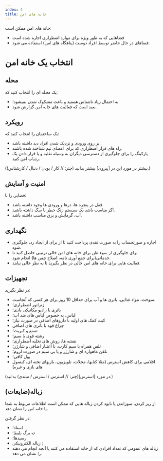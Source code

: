 ```yaml
---
index: 4
title: خانه های امن
---
```

خانه های امن ممکن است:

*   فضاهایی که به طور ویژه برای موارد اضطراری اجاره شده است
*   فضاهای در حال حاضر توسط افراد دوست (پناهگاه های امن) استفاده می شود.

# انتخاب یک خانه امن

## محله

یک محله ای را انتخاب کنید که:

*   به احتمال زیاد ناشناس هستید و باعث مشکوک شدن نمیشود؛
*   بعید است که فعالیت های خانه امن گزارش شود.

## رویکرد

یک ساختمان را انتخاب کنید که:

*   بر روی ورودی و نزدیک شدن افراد دید داشته باشد.
*   راه های فرار اضطراری که برای اعضای تیم شناخته شده باشند.
*   پارکینگ را برای جلوگیری از دسترسی دیگران به وسیله نقلیه و یا قرار دادن یک ردیاب امن کنید.

(بیشتر در مورد این در [پیروی] بیشتر بدانید (چتر: // کار / بودن / دنبال / کارشناس).)

## امنیت و آسایش

فضایی را با:

*   قفل در پنجره ها، درها و ورودی ها وجود داشته باشد.
*   اگر مناسب باشد یک سیستم زنگ خطر یا سگ داشته باشید.
*   آب، گرمایش و برق مناسب داشته باشد.

## نگهداری

*    اجاره و صورتحساب را به صورت نقدی پرداخت کنید تا از برای از ایجاد رد، جلوگیری شود.
*   برای جلوگیری از سوء ظن برای خانه های امن خالی ترتیبی حاصل کنید تا خدماتی(برای جمع آوری نامه، اصلاح چمن ها)  انجام شود.
*   فعالیت هایی برای خانه های امن خالی در نظر بگیرید تا به نظر خالی نیایند.

## تجهیزات

در نظر بگیرید:

*   سوخت، مواد غذایی، باتری ها و آب برای حداقل 10 روز برای هر کسی که آنجاست.
*   ژنراتور اضطراری؛
*   باتری یا رادیو مکانیکی بادی؛
*   لباس، به خصوص لباس های ضد آب؛
*   کیت کمک های اولیه با داروهای اضافی در صورت نیاز؛
*   چراغ قوه با باتری های اضافی
*   شمع و کبریت؛
*   رشته قوی یا سیم؛
*   نقشه ها، روش های تخلیه اضطراری؛
*   تلفن همراه با سیم کارت، با اعتبار اضافی و شارژر؛
*   تلفن ماهواره ای و شارژر و یا بی سیم در صورت لزوم؛
*   پول کافی؛
*   اقلامی برای کاهش استرس (مثلا کتابها، مجلات، تلویزیون، بازیهای تخته ای، کنسول های بازی و غیره)

(در مورد [استرس](چتر: // استرس / استرس / مبتدی) بدانید.)

## زباله(ضایعات)

از ریز کردن، سوزاندن یا نابود کردن زباله هایی که ممکن است اطلاعات مربوط به شما یا خانه امن را نشان دهد.

در نظر گرفتن:

*   اسناد؛
*   ته برگ بلیط؛
*   رسیدها؛
*   زباله الکترونیکی ;
*   زباله های عمومی که تعداد افرادی که از خانه استفاده می کنند یا آنچه انجام می دهند را نشان می دهد.